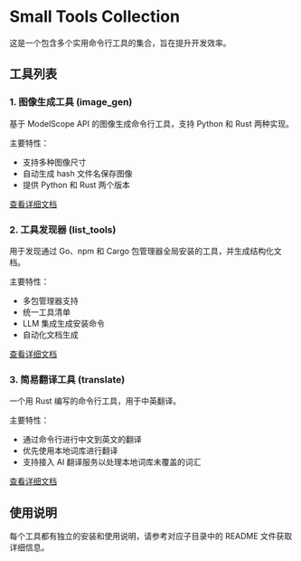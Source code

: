 # Small Tools Collection

这是一个包含多个实用命令行工具的集合，旨在提升开发效率。

## 工具列表

### 1. 图像生成工具 (image_gen)

基于 ModelScope API 的图像生成命令行工具，支持 Python 和 Rust 两种实现。

主要特性：
- 支持多种图像尺寸
- 自动生成 hash 文件名保存图像
- 提供 Python 和 Rust 两个版本

[查看详细文档](./image_gen/README.md)

### 2. 工具发现器 (list_tools)

用于发现通过 Go、npm 和 Cargo 包管理器全局安装的工具，并生成结构化文档。

主要特性：
- 多包管理器支持
- 统一工具清单
- LLM 集成生成安装命令
- 自动化文档生成

[查看详细文档](./list_tools/README.md)

### 3. 简易翻译工具 (translate)

一个用 Rust 编写的命令行工具，用于中英翻译。

主要特性：
- 通过命令行进行中文到英文的翻译
- 优先使用本地词库进行翻译
- 支持接入 AI 翻译服务以处理本地词库未覆盖的词汇

[查看详细文档](./translate/README.md)

## 使用说明

每个工具都有独立的安装和使用说明，请参考对应子目录中的 README 文件获取详细信息。
